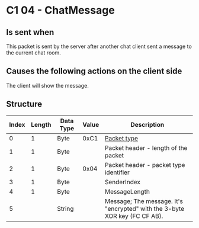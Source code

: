 # C1 04 - ChatMessage

## Is sent when

This packet is sent by the server after another chat client sent a message to the current chat room.

## Causes the following actions on the client side

The client will show the message.

## Structure

| Index | Length | Data Type | Value | Description |
|-------|--------|-----------|-------|-------------|
| 0 | 1 |   Byte   | 0xC1  | [Packet type](PacketTypes.md) |
| 1 | 1 |    Byte   |      | Packet header - length of the packet |
| 2 | 1 |    Byte   | 0x04  | Packet header - packet type identifier |
| 3 | 1 | Byte |  | SenderIndex |
| 4 | 1 | Byte |  | MessageLength |
| 5 |  | String |  | Message; The message. It's "encrypted" with the 3-byte XOR key (FC CF AB). |